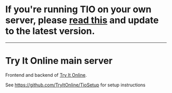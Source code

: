 # If you're running TIO on your own server, please [read this](https://github.com/TryItOnline/tryitonline/issues/56) and update to the latest version.

---

# Try It Online main server

Frontend and backend of [Try It Online].

[Try It Online]: https://tryitonline.net/

See <https://github.com/TryItOnline/TioSetup> for setup instructions
